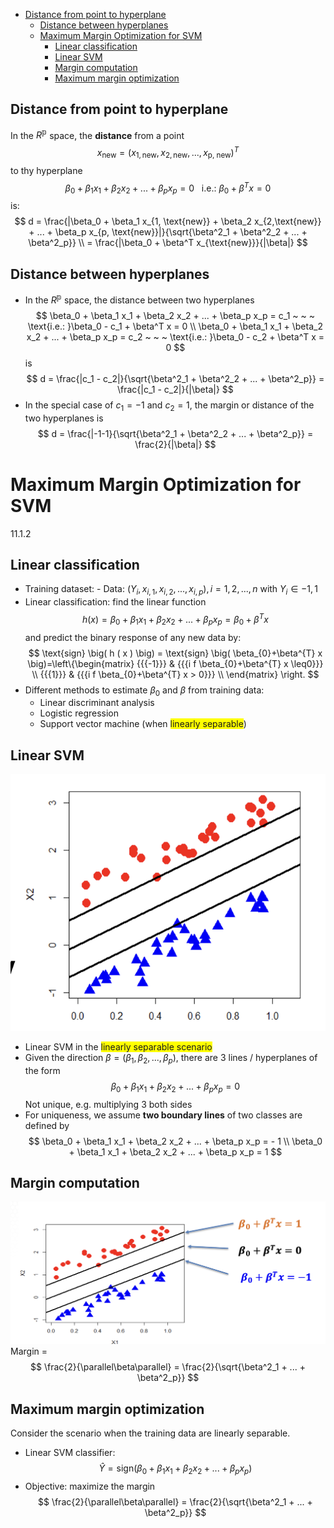 - [Distance from point to hyperplane](#orgf138ad0)
    - [Distance between hyperplanes](#org9238c77)
  - [Maximum Margin Optimization for SVM](#orgc378976)
    - [Linear classification](#orgf819a6c)
    - [Linear SVM](#orgc65e543)
    - [Margin computation](#orga7e8ce3)
    - [Maximum margin optimization](#org1c226e6)


<a id="orgf138ad0"></a>

## Distance from point to hyperplane

In the $R^{\mathbb{p}}$ space, the ****distance**** from a point $$ x_\text{new} = (x_{1, \text{new}}, x_{2, \text{new}}, ..., x_{\text{p, new}})^T $$ to thy hyperplane $$ \beta_0 + \beta_1 x_1 + \beta_2 x_2 + ... + \beta_p x_p = 0 ~ ~ ~ \text{i.e.: }\beta_0 + \beta^T x = 0 $$ is: $$ d = \frac{|\beta_0 + \beta_1 x_{1, \text{new}} + \beta_2 x_{2,\text{new}} + ... + \beta_p x_{p, \text{new}}|}{\sqrt{\beta^2_1 + \beta^2_2 + ... + \beta^2_p}} \\ = \frac{|\beta_0 + \beta^T x_{\text{new}}}{|\beta|} $$


<a id="org9238c77"></a>

## Distance between hyperplanes

-   In the $R^{\mathbb{p}}$ space, the distance between two hyperplanes $$ \beta_0 + \beta_1 x_1 + \beta_2 x_2 + ... + \beta_p x_p = c_1 ~ ~ ~ \text{i.e.: }\beta_0 - c_1 + \beta^T x = 0 \\ \beta_0 + \beta_1 x_1 + \beta_2 x_2 + ... + \beta_p x_p = c_2 ~ ~ ~ \text{i.e.: }\beta_0 - c_2 + \beta^T x = 0 $$ is $$ d = \frac{|c_1 - c_2|}{\sqrt{\beta^2_1 + \beta^2_2 + ... + \beta^2_p}} = \frac{|c_1 - c_2|}{|\beta|} $$
-   In the special case of $c_1 = -1$ and $c_2 = 1$, the margin or distance of the two hyperplanes is $$ d = \frac{|-1-1}{\sqrt{\beta^2_1 + \beta^2_2 + ... + \beta^2_p}} = \frac{2}{|\beta|} $$


<a id="orgc378976"></a>

# Maximum Margin Optimization for SVM

11.1.2


<a id="orgf819a6c"></a>

## Linear classification

-   Training dataset: - Data: $(Y_i, x_{i,1}, x_{i,2}, ..., x_{i,p}), i=1,2,...,n$ with $Y_i \in {-1,1}$
-   Linear classification: find the linear function $$ h(x) = \beta_0 + \beta_1 x_1 + \beta_2 x_2 + ... + \beta_p x_p = \beta_0 + \beta^T x $$ and predict the binary response of any new data by: $$ \text{sign} \big( h ( x ) \big) = \text{sign} \big( \beta_{0}+\beta^{T} x \big)=\left\{\begin{matrix} {{{-1}}} & {{{i f \beta_{0}+\beta^{T} x \leq0}}} \\ {{{1}}} & {{{i f \beta_{0}+\beta^{T} x > 0}}} \\ \end{matrix} \right. $$
-   Different methods to estimate $\beta_0$ and $\beta$ from training data:
    -   Linear discriminant analysis
    -   Logistic regression
    -   Support vector machine (when <span style='background-color: #FFFF00;'>linearly separable</span>)


<a id="orgc65e543"></a>

## Linear SVM

![img](./img/svm-2-lines.png)

-   Linear SVM in the <span style='background-color: #FFFF00;'>linearly separable scenario</span>
-   Given the direction $\beta = (\beta_1, \beta_2, ..., \beta_p)$, there are 3 lines / hyperplanes of the form $$ \beta_0 + \beta_1 x_1 + \beta_2 x_2 + ... + \beta_p x_p = 0 $$ Not unique, e.g. multiplying 3 both sides
-   For uniqueness, we assume ****two boundary lines**** of two classes are defined by $$ \beta_0 + \beta_1 x_1 + \beta_2 x_2 + ... + \beta_p x_p = - 1 \\ \beta_0 + \beta_1 x_1 + \beta_2 x_2 + ... + \beta_p x_p = 1 $$


<a id="orga7e8ce3"></a>

## Margin computation

![img](./img/svm-margin-compute.png) Margin = $$ \frac{2}{\parallel\beta\parallel} = \frac{2}{\sqrt{\beta^2_1 + ... + \beta^2_p}} $$


<a id="org1c226e6"></a>

## Maximum margin optimization

Consider the scenario when the training data are linearly separable.

-   Linear SVM classifier: $$ \hat{Y} = \text{sign}(\beta_0 + \beta_1 x_1 + \beta_2 x_2 + ... + \beta_p x_p) $$
-   Objective: maximize the margin $$ \frac{2}{\parallel\beta\parallel} = \frac{2}{\sqrt{\beta^2_1 + ... + \beta^2_p}} $$
